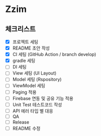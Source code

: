 # Zzim


## 체크리스트
- [X] 프로젝트 세팅
- [X] README 초안 작성
- [X] CI 세팅 (GitHub Action / branch develop)
- [X] gradle 세팅
- [ ] DI 세팅
- [ ] View 세팅 (UI Layout)
- [ ] Model 세팅 (Rspository)
- [ ] ViewModel 세팅
- [ ] Paging 적용
- [ ] Firebase 연동 및 공유 기능 적용
- [ ] Unit Test 테스트코드 작성
- [ ] API 에러 타입 별 대응
- [ ] QA
- [ ] Release
- [ ] README 수정
